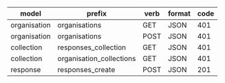 | model        | prefix                   | verb | format | code |
|--------------|--------------------------|------|--------|------|
| organisation | organisations            | GET  | JSON   | 401  |
| organisation | organisations            | POST | JSON   | 401  |
| collection   | responses_collection     | GET  | JSON   | 401  |
| collection   | organisation_collections | GET  | JSON   | 401  |
| response     | responses_create         | POST | JSON   | 201  |
